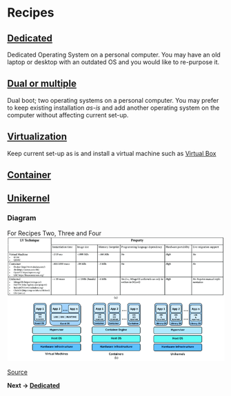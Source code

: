 # Recipes

## [Dedicated](https://en.wikipedia.org/wiki/Operating_system)

Dedicated Operating System on a personal computer. You may have an old laptop or desktop with an outdated OS 
and you would like to re-purpose it.

## [Dual or multiple](https://en.wikipedia.org/wiki/Multi-booting)

Dual boot; two operating systems on a personal computer. You may prefer to keep existing installation *as-is* and 
add another operating system on the computer without affecting current set-up.

## [Virtualization](https://en.wikipedia.org/wiki/Virtualization)

Keep current set-up as is and install a virtual machine such as [Virtual Box](https://www.virtualbox.org/)

## [Container](https://en.wikipedia.org/wiki/OS-level_virtualization)

## [Unikernel](https://en.wikipedia.org/wiki/Unikernel)

### Diagram

For Recipes Two, Three and Four
![Recipes](./images/virtualization.png "Virtualization")

[Source](https://www.researchgate.net/publication/320729008_Consolidate_IoT_Edge_Computing_with_Lightweight_Virtualization)

**Next -> [Dedicated](dedicated.md)**
